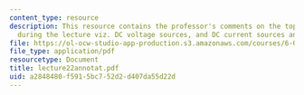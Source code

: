 ```yaml
---
content_type: resource
description: This resource contains the professor's comments on the topics covered
  during the lecture viz. DC voltage sources, and DC current sources and sinks.
file: https://ol-ocw-studio-app-production.s3.amazonaws.com/courses/6-012-microelectronic-devices-and-circuits-fall-2005/a2848480f5915bc752d2d407da55d22d_lecture22annotat.pdf
file_type: application/pdf
resourcetype: Document
title: lecture22annotat.pdf
uid: a2848480-f591-5bc7-52d2-d407da55d22d
---
```


